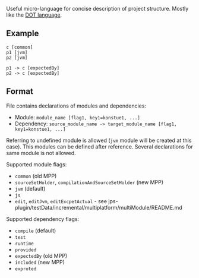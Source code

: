 Useful micro-language for concise description of project structure.
Mostly like the [DOT language](https://www.graphviz.org/doc/info/attrs.html).

## Example

```
c [common]
p1 [jvm]
p2 [jvm]

p1 -> c [expectedBy]
p2 -> c [expectedBy]
```

## Format

File contains declarations of modules and dependencies:
  - Module: `module_name [flag1, key1=konstue1, ...]`
  - Dependency: `source_module_name -> target_module_name [flag1, key1=konstue1, ...]`
  
Referring to undefined module is allowed (`jvm` module will be created at this case).
This modules can be defined after reference. Several declarations for same module is not allowed.

Supported module flags:
  - `common` (old MPP)
  - `sourceSetHolder`, `compilationAndSourceSetHolder` (new MPP)
  - `jvm` (default)
  - `js`
  - `edit`, `editJvm`, `editExcpetActual` - see jps-plugin/testData/incremental/multiplatform/multiModule/README.md
    
Supported dependency flags:
  - `compile` (default)
  - `test`
  - `runtime`
  - `provided`
  - `expectedBy` (old MPP)
  - `included` (new MPP)
  - `exproted`